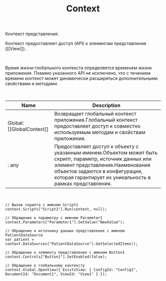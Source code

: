 ﻿---
layout: default
title: Context
position: 0
categories: 
tags: 
---

Контекст представления.

Контекст предоставляет доступ (API) к элементам представления ([[View]]).

   

Время жизни глобального контекста определяется временем жизни приложения. Помимо указанного API не исключено, что с течением времени контекст может динамически расширяться дополнительными свойствами и методами.

    

|Name|Description|
|----|-----------|
|Global: [[GlobalContext]]|Возвращает глобальный контекст приложения.Глобальный контекст предоставляет доступ к совместно используемым методам и свойствам приложения.|
|<Name>: any|Предоставляет доступ к объекту с указанным именем.Объектом может быть скрипт, параметр, источник данных или элемент представления.Наименования объектов задаются в конфигурации, которая гарантирует их уникальность в рамках представления.|

      

```
// Вызов скрипта с именем Script1
context.Scripts["Script1"].Run(context, null);
   
// Обращение к параметру с именем Parameter1
context.Parameters["Parameter1"].SetValue("NewValue");
 
// Обращение к источнику данных представления с именем PatientDataSource
var patient = context.DataSources["PatientDataSource"].GetSelectedItems();
 
// Обращение к элементу представления с именем Button1
context.Controls["Button1"].SetEnabled(false);

// Обращение к глобальному контексту
context.Global.OpenView({ ExistsView: { ConfigId: "Config1", DocumentId: "Document1", ViewId: "View1" } });
```

 

 

